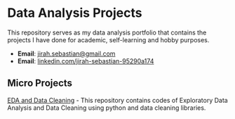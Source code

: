 # Data Analysis Projects
This repository serves as my data analysis portfolio that contains the projects I have done for academic, self-learning and hobby purposes.

- **Email**: [jirah.sebastian@gmail.com](jirah.sebastian@gmail.com)
- **Email**: [linkedin.com/jirah-sebastian-95290a174](https://www.linkedin.com/in/jirah-sebastian-95290a174)

## Micro Projects
[EDA and Data Cleaning](https://github.com/jirah-sebastian/Data-Analysis-Projects/tree/fe5312ec0b80c3e7b1bc13279abf261fe9ea43b3/Micro-Projects) - This repository contains codes of Exploratory Data Analysis and Data Cleaning using python and data cleaning libraries. 
